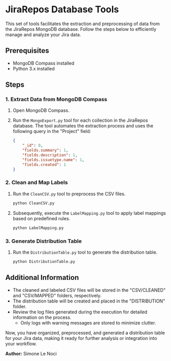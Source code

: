 # JiraRepos Database Tools

This set of tools facilitates the extraction and preprocessing of data from the JiraRepos MongoDB database. Follow the steps below to efficiently manage and analyze your Jira data.

## Prerequisites
- MongoDB Compass installed
- Python 3.x installed

## Steps

### 1. Extract Data from MongoDB Compass

1. Open MongoDB Compass.
2. Run the `MongoExport.py` tool for each collection in the JiraRepos database. The tool automates the extraction process and uses the following query in the "Project" field:

    ```json
    {
        "_id": 0,
        "fields.summary": 1,
        "fields.description": 1,
        "fields.issuetype.name": 1,
        "fields.created": 1
    }
    ```

### 2. Clean and Map Labels

1. Run the `CleanCSV.py` tool to preprocess the CSV files.
   
    ```bash
    python CleanCSV.py
    ```

2. Subsequently, execute the `LabelMapping.py` tool to apply label mappings based on predefined rules.
   
    ```bash
    python LabelMapping.py
    ```

### 3. Generate Distribution Table

1. Run the `DistributionTable.py` tool to generate the distribution table.
   
    ```bash
    python DistributionTable.py
    ```

## Additional Information

- The cleaned and labeled CSV files will be stored in the "CSV/CLEANED" and "CSV/MAPPED" folders, respectively.
- The distribution table will be created and placed in the "DISTRIBUTION" folder.
- Review the log files generated during the execution for detailed information on the process.
  - Only logs with warning messages are stored to minimize clutter.
  
Now, you have organized, preprocessed, and generated a distribution table for your Jira data, making it ready for further analysis or integration into your workflow.

**Author:** Simone Le Noci
